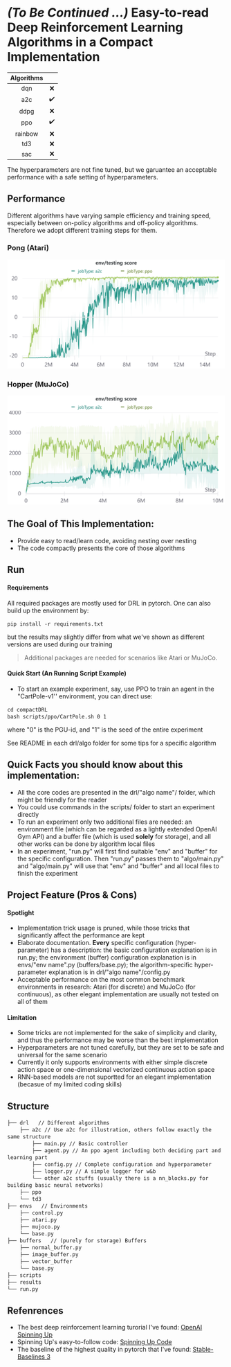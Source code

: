 # *(To Be Continued ...)* Easy-to-read Deep Reinforcement Learning Algorithms in a Compact Implementation

| Algorithms |  |
| :--------: | :---------------: |
| dqn | :x: |
| a2c | :heavy_check_mark: |
| ddpg | :x: |
| ppo | :heavy_check_mark: |
| rainbow | :x: |
| td3 | :x: |
| sac | :x: |

The hyperparameters are not fine tuned, but we garuantee an acceptable performance with a safe setting of hyperparameters.



## Performance


Different algorithms have varying sample efficiency and training speed, especially between on-policy algorithms and off-policy algorithms. Therefore we adopt different training steps for them.


### Pong (Atari)


![pong](pics/pong.png)



### Hopper (MuJoCo)


![Hopper](pics/Hopper.png)



## The Goal of This Implementation:

- Provide easy to read/learn code, avoiding nesting over nesting
- The code compactly presents the core of those algorithms



## Run

#### Requirements



All required packages are mostly used for DRL in pytorch. One can also build up the environment by:

```
pip install -r requirements.txt
```

but the results may slightly differ from what we've shown as different versions are used during our training

> Additional packages are needed for scenarios like Atari or MuJoCo.

#### Quick Start (An Running Script Example)


- To start an example experiment, say, use PPO to train an agent in the "CartPole-v1'' environment, you can direct use:

```
cd compactDRL
bash scripts/ppo/CartPole.sh 0 1
```

where "0" is the PGU-id, and "1" is the seed of the entire experiment

See README in each drl/algo folder for some tips for a specific algorithm



## Quick Facts you should know about this implementation:


- All the core codes are presented in the drl/"algo name"/ folder, which might be friendly for the reader
- You could use commands in the scripts/ folder to start an experiment directly
- To run an experiment only two additional files are needed: an environment file (which can be regarded as a lightly extended OpenAI Gym API) and a buffer file (which is used **solely** for storage), and all other works can be done by algorithm local files
- In an experiment, "run.py" will first find suitable "env" and "buffer" for the specific configuration. Then "run.py" passes them to "algo/main.py" and "algo/main.py" will use that "env" and "buffer" and all local files to finish the experiment



## Project Feature (Pros & Cons)

#### Spotlight


- Implementation trick usage is pruned, while those tricks that significantly affect the performance are kept
- Elaborate documentation. **Every** specific configuration (hyper-parameter) has a description: the basic configuration explanation is in run.py; the environment (buffer) configuration explanation is in envs/"env name".py (buffers/base.py); the algorithm-specific hyper-parameter explanation is in drl/"algo name"/config.py
- Acceptable performance on the most common benchmark environments in research: Atari (for discrete) and MuJoCo (for continuous), as other elegant implementation are usually not tested on all of them

#### Limitation


- Some tricks are not implemented for the sake of simplicity and clarity, and thus the performance may be worse than the best implementation
- Hyperparameters are not tuned carefully, but they are set to be safe and universal for the same scenario 
- Currently it only supports environments with either simple discrete action space or one-dimensional vectorized continuous action space
- RNN-based models are not suportted for an elegant implementation (becasue of my limited coding skills)


## Structure

    ├── drl   // Different algorithms
        ├── a2c // Use a2c for illustration, others follow exactly the same structure
            ├── main.py // Basic controller
            ├── agent.py // An ppo agent including both deciding part and learning part
            ├── config.py // Complete configuration and hyperparameter
            ├── logger.py // A simple logger for w&b
            └── other a2c stuffs (usually there is a nn_blocks.py for building basic neural networks)
        ├── ppo
        └── td3
    ├── envs   // Environments
        ├── control.py
        ├── atari.py
        ├── mujoco.py
        └── base.py
    ├── buffers   // (purely for storage) Buffers 
        ├── normal_buffer.py
        ├── image_buffer.py
        ├── vector_buffer
        └── base.py 
    ├── scripts
    ├── results
    └── run.py




## Refenrences

- The best deep reinforcement learning turorial I've found: [OpenAI Spinning Up](https://spinningup.openai.com/en/latest/)
- Spinning Up's easy-to-follow code: [Spinning Up Code](https://github.com/openai/spinningup)
- The baseline of the highest quality in pytorch that I've found: [Stable-Baselines 3](https://github.com/DLR-RM/stable-baselines3)
